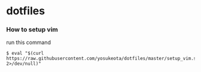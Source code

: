 dotfiles
========

### How to setup vim

run this command
```
$ eval "$(curl https://raw.githubusercontent.com/yosukeota/dotfiles/master/setup_vim.sh 2>/dev/null)"
```
